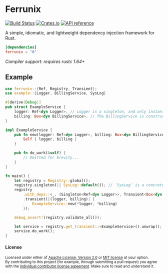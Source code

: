 # Ferrunix

[![Build Status](https://github.com/leandros/ferrunix/actions/workflows/ci.yml/badge.svg)](https://github.com/leandros/ferrunix/actions)
[![Crates.io](https://img.shields.io/crates/v/ferrunix.svg)](https://crates.io/crates/ferrunix)
[![API reference](https://docs.rs/ferrunix/badge.svg)](https://docs.rs/ferrunix/)

A simple, idiomatic, and lightweight dependency injection framework for Rust.

```toml
[dependencies]
ferrunix = "0"
```

*Compiler support: requires rustc 1.64+*

## Example

```rust
use ferrunix::{Ref, Registry, Transient};
use example::{Logger, BillingService, SysLog}

#[derive(Debug)]
pub struct ExampleService {
    logger: Ref<dyn Logger>, // Logger is a singleton, and only instantiated once.
    billing: Box<dyn BillingService>, // The BillingService is constructed each time it's requested.
}

impl ExampleService {
    pub fn new(logger: Ref<dyn Logger>, billing: Box<dyn BillingService>) -> Self {
        Self { logger, billing }
    }

    pub fn do_work(&self) {
        // Omitted for brevity...
    }
}

fn main() {
    let registry = Registry::global();
    registry.singleton(|| SysLog::default()); // `SysLog` is a concrete type implementing `Logger`.
    registry
        .with_deps::<_, (Singleton<Ref<dyn Logger>>, Transient<Box<dyn BillingService>>,)>()
        .transient(|(logger, billing)| {
            ExampleService::new(*logger, *billing)
        });

    debug_assert!(registry.validate_all());

    let service = registry.get_transient::<ExampleService>().unwrap();
    service.do_work();
}
```

#### License

<sup>
Licensed under either of <a href="LICENSE-APACHE">Apache License, Version
2.0</a> or <a href="LICENSE-MIT">MIT license</a> at your option.
</sup>

<br>

<sub>
By contributing to this project (for example, through submitting a pull
request) you agree with the <a
href="https://github.com/Leandros/ferrunix/blob/master/Contributors-License-Agreement.md">individual
contributor license agreement</a>. Make sure to read and understand it.
</sub>
